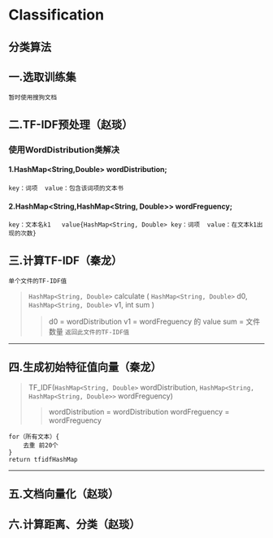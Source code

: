 # Classification
## 分类算法
## 一.选取训练集
	暂时使用搜狗文档
## 二.TF-IDF预处理（赵琰）
### 使用WordDistribution类解决
#### 1.HashMap\<String,Double\> wordDistribution;  
	key：词项  value：包含该词项的文本书
#### 2.HashMap\<String,HashMap\<String, Double\>\> wordFreguency;
	key：文本名k1   value{HashMap<String, Double> key：词项  value：在文本k1出现的次数}
## 三.计算TF-IDF（秦龙）
	单个文件的TF-IDF值
>`HashMap<String, Double>` calculate ( `HashMap<String, Double>` d0, `HashMap<String, Double>` v1, int sum )
>>d0  = wordDistribution
>>v1  = wordFreguency 的 value
>>sum = 文件数量
>>`返回此文件的TF-IDF值`
---
## 四.生成初始特征值向量（秦龙）

>TF_IDF(`HashMap<String, Double>` wordDistribution, `HashMap<String, HashMap<String, Double>>` wordFreguency)
>>wordDistribution = wordDistribution
>>wordFreguency = wordFreguency

	for（所有文本）{
		去重 前20个
	}
	return tfidfHashMap
---
## 五.文档向量化（赵琰）
## 六.计算距离、分类（赵琰）